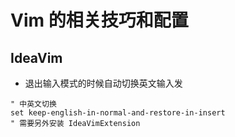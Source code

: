 





# Vim 的相关技巧和配置



## IdeaVim

- 退出输入模式的时候自动切换英文输入发

```jav
" 中英文切换
set keep-english-in-normal-and-restore-in-insert
" 需要另外安装 IdeaVimExtension
```

